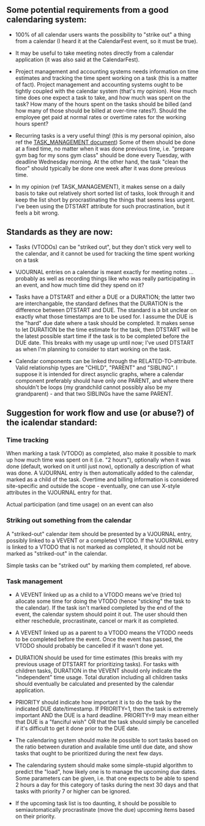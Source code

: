 ## Some potential requirements from a good calendaring system:

* 100% of all calendar users wants the possibility to "strike out" a thing from a calendar (I heard it at the CalendarFest event, so it must be true).

* It may be useful to take meeting notes directly from a calendar application (it was also said at the CalendarFest).

* Project management and accounting systems needs information on time estimates and tracking the time spent working on a task (this is a matter of fact).  Project management and accounting systems ought to be tightly coupled with the calendar system (that's my opinion).  How much time does one expect a task to take, and how much was spent on the task?  How many of the hours spent on the tasks should be billed (and how many of those should be billed at over-time rates?).  Should the employee get paid at normal rates or overtime rates for the working hours spent?

* Recurring tasks is a very useful thing! (this is my personal opinion, also ref the [TASK_MANAGEMENT document](TASK_MANAGEMENT.md))  Some of them should be done at a fixed time, no matter when it was done previous time, i.e. "prepare gym bag for my sons gym class" should be done every Tuesday, with deadline Wednesday morning.  At the other hand, the task "clean the floor" should typically be done one week after it was done previous time.

* In my opinion (ref TASK_MANAGEMENT), it makes sense on a daily basis to take out relatively short sorted list of tasks, look through it and keep the list short by procrastinating the things that seems less urgent.  I've been using the DTSTART attribute for such procrastination, but it feels a bit wrong.

## Standards as they are now:

* Tasks (VTODOs) can be "striked out", but they don't stick very well to the calendar, and it cannot be used for tracking the time spent working on a task

* VJOURNAL entries on a calendar is meant exactly for meeting notes ... probably as well as recording things like who was really participating in an event, and how much time did they spend on it?

* Tasks have a DTSTART and either a DUE or a DURATION; the latter two are interchangable, the standard defines that the DURATION is the difference between DTSTART and DUE.  The standard is a bit unclear on exactly what those timestamps are to be used for.  I assume the DUE is the "hard" due date where a task should be completed.  It makes sense to let DURATION be the time estimate for the task, then DTSTART will be the latest possible start time if the task is to be completed before the DUE date.  This breaks with my usage up until now; I've used DTSTART as when I'm planning to consider to start working on the task.

* Calendar components can be linked through the RELATED-TO-attribute.  Valid relationship types are "CHILD", "PARENT" and "SIBLING".  I suppose it is intended for direct asynclic graphs, where a calendar component preferably should have only one PARENT, and where there shouldn't be loops (my grandchild cannot possibly also be my grandparent) - and that two SIBLINGs have the same PARENT.

## Suggestion for work flow and use (or abuse?) of the icalendar standard:

### Time tracking

When marking a task (VTODO) as completed, also make it possible to mark up how much time was spent on it (i.e. "2 hours"), optionally when it was done (default, worked on it until just now), optionally a description of what was done.  A VJOURNAL entry is then automatically added to the calendar, marked as a child of the task.  Overtime and billing information is considered site-specific and outside the scope - eventually, one can use X-style attributes in the VJOURNAL entry for that.

Actual participation (and time usage) on an event can also 

### Striking out something from the calendar

A "striked-out" calendar item should be presented by a VJOURNAL entry, possibly linked to a VEVENT or a completed VTODO.  If the VJOURNAL entry is linked to a VTODO that is not marked as completed, it should not be marked as "striked-out" in the calendar.

Simple tasks can be "striked out" by marking them completed, ref above.

### Task management

* A VEVENT linked up as a child to a VTODO means we've (tried to) allocate some time for doing the VTODO (hence "sticking" the task to the calendar).  If the task isn't marked completed by the end of the event, the calendar system should point it out.  The user should then either reschedule, procrastinate, cancel or mark it as completed.

* A VEVENT linked up as a parent to a VTODO means the VTODO needs to be completed before the event.  Once the event has passed, the VTODO should probably be cancelled if it wasn't done yet.

* DURATION should be used for time estimates (this breaks with my previous usage of DTSTART for prioritizing tasks).  For tasks with children tasks, DURATION in the VEVENT should only indicate the "independent" time usage.  Total duration including all children tasks should eventually be calculated and presented by the calendar application.

* PRIORITY should indicate how important it is to do the task by the indicated DUE date/timestamp.  If PRIORITY=1, then the task is extremely important AND the DUE is a hard deadline.  PRIORITY=9 may mean either that DUE is a "fanciful wish" OR that the task should simply be cancelled if it's difficult to get it done prior to the DUE date.

* The calendaring system should make ite possible to sort tasks based on the ratio between duration and available time until due date, and show tasks that ought to be prioritized during the next few days.

* The calendaring system should make some simple-stupid algorithm to predict the "load", how likely one is to manage the upcoming due dates.  Some parameters can be given, i.e. that one expects to be able to spend 2 hours a day for this category of tasks during the next 30 days and that tasks with priority 7 or higher can be ignored.

* If the upcoming task list is too daunting, it should be possible to semiautomatically procrastinate (move the due) upcoming items based on their priority.
